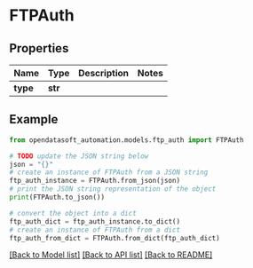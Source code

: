 # FTPAuth


## Properties

Name | Type | Description | Notes
------------ | ------------- | ------------- | -------------
**type** | **str** |  | 

## Example

```python
from opendatasoft_automation.models.ftp_auth import FTPAuth

# TODO update the JSON string below
json = "{}"
# create an instance of FTPAuth from a JSON string
ftp_auth_instance = FTPAuth.from_json(json)
# print the JSON string representation of the object
print(FTPAuth.to_json())

# convert the object into a dict
ftp_auth_dict = ftp_auth_instance.to_dict()
# create an instance of FTPAuth from a dict
ftp_auth_from_dict = FTPAuth.from_dict(ftp_auth_dict)
```
[[Back to Model list]](../README.md#documentation-for-models) [[Back to API list]](../README.md#documentation-for-api-endpoints) [[Back to README]](../README.md)


